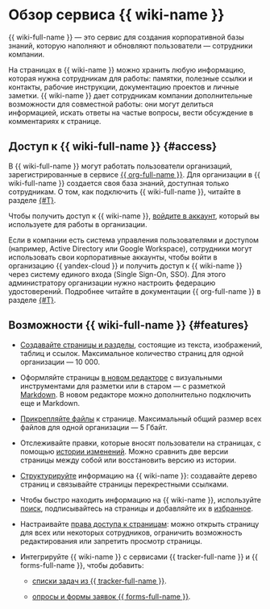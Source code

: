 # Обзор сервиса {{ wiki-name }}

{{ wiki-full-name }} — это сервис для создания корпоративной базы знаний, которую наполняют и обновляют пользователи — сотрудники компании.

На страницах в {{ wiki-name }} можно хранить любую информацию, которая нужна сотрудникам для работы: памятки, полезные ссылки и контакты, рабочие инструкции, документацию проектов и личные заметки. {{ wiki-name }} дает сотрудникам компании дополнительные возможности для совместной работы: они могут делиться информацией, искать ответы на частые вопросы, вести обсуждение в комментариях к странице. 



## Доступ к {{ wiki-full-name }} {#access}

В {{ wiki-full-name }} могут работать пользователи организаций, зарегистрированные в сервисе [{{ org-full-name }}](../organization/). Для организации в {{ wiki-full-name }} создается своя база знаний, доступная только сотрудникам. О том, как подключить {{ wiki-full-name }}, читайте в разделе [{#T}](enable-wiki.md).

Чтобы получить доступ к {{ wiki-name }}, [войдите в аккаунт](login.md), который вы используете для работы в организации.

Если в компании есть система управления пользователями и доступом (например, Active Directory или Google Workspace), сотрудники могут использовать свои корпоративные аккаунты, чтобы войти в организацию {{ yandex-cloud }} и получить доступ к {{ wiki-name }} через систему единого входа (Single Sign-On, SSO). Для этого администратору организации нужно настроить федерацию удостоверений. Подробнее читайте в документации {{ org-full-name }} в разделе [{#T}](../organization/concepts/add-federation.md).


## Возможности {{ wiki-full-name }} {#features}

- [Создавайте страницы и разделы](quick-guide.md), состоящие из текста, изображений, таблиц и ссылок. 
  Максимальное количество страниц для одной организации — 10 000.   

- Оформляйте страницы [в новом редакторе](./wysiwyg-create.md) с визуальными инструментами для разметки или в старом — с разметкой [Markdown](static-markup.md). В новом редакторе можно дополнительно подключить еще и Markdown.

- [Прикрепляйте файлы](attach-file.md) к странице.
  Максимальный общий размер всех файлов для одной организации — 5 Гбайт.

- Отслеживайте правки, которые вносят пользователи на страницах, с помощью [истории изменений](history.md). Можно сравнить две версии страницы между собой или восстановить версию из истории. 

- [Структурируйте](structure.md) информацию на {{ wiki-name }}: создавайте дерево страниц и связывайте страницы перекрестными ссылками.

- Чтобы быстро находить информацию на {{ wiki-name }}, используйте [поиск](search.md), подписывайтесь на страницы и добавляйте их в [избранное](notifications.md).

- Настраивайте [права доступа к страницам](page-management/access-setup.md): можно открыть страницу для всех или некоторых сотрудников, ограничить возможность редактирования или запретить просмотр страницы.

- Интегрируйте {{ wiki-name }} с сервисами {{ tracker-full-name }} и {{ forms-full-name }}, чтобы добавить:
  
  * [списки задач из {{ tracker-full-name }}](actions/tracker.md).
  
  * [опросы и формы заявок {{ forms-full-name }}](actions/forms.md).

